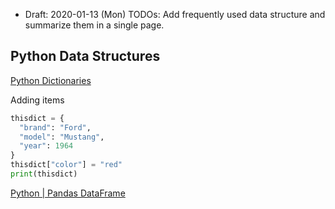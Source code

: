 * Draft: 2020-01-13 (Mon)
TODOs: Add frequently used data structure and summarize them in a single page.
## Python Data Structures

[Python Dictionaries](https://www.w3schools.com/python/python_dictionaries.asp)

Adding items
```python
thisdict = {
  "brand": "Ford",
  "model": "Mustang",
  "year": 1964
}
thisdict["color"] = "red"
print(thisdict)
```

[Python | Pandas DataFrame](https://www.geeksforgeeks.org/python-pandas-dataframe/)
